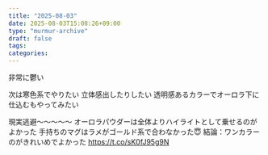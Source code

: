 ```yaml
---
title: "2025-08-03"
date: 2025-08-03T15:08:26+09:00
type: "murmur-archive"
draft: false
tags: 
categories: 
---
```



非常に鬱い


次は寒色系でやりたい
立体感出したりしたい
透明感あるカラーでオーロラ下に仕込むもやってみたい


現実逃避〜〜〜〜〜
オーロラパウダーは全体よりハイライトとして乗せるのがよかった
手持ちのマグはラメがゴールド系で合わなかった😇
結論：ワンカラーのがきれいめでよかった https://t.co/sK0fJ95g9N
